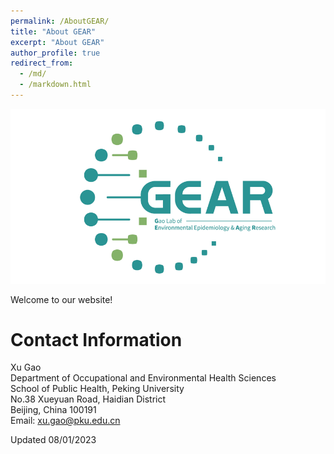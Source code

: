 ```yaml
---
permalink: /AboutGEAR/
title: "About GEAR"
excerpt: "About GEAR"
author_profile: true
redirect_from: 
  - /md/
  - /markdown.html
---
```


![](GEAR.png)


Welcome to our website! 

Contact Information
=====
Xu Gao \
Department of Occupational and Environmental Health Sciences \
School of Public Health, Peking University \
No.38 Xueyuan Road, Haidian District \
Beijing, China 100191\
Email: <xu.gao@pku.edu.cn>

Updated 08/01/2023
